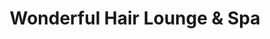 ---
title: "Wonderful Hair Lounge & Spa"
url: /newtown-square/wonderful-hair-lounge-und-spa/
shop: Kosmetik
---